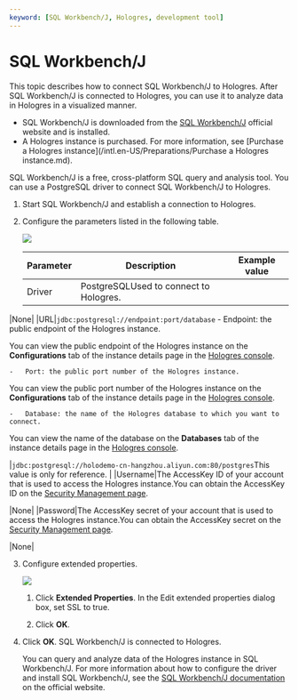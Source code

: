 ```yaml
---
keyword: [SQL Workbench/J, Hologres, development tool]
---
```


# SQL Workbench/J

This topic describes how to connect SQL Workbench/J to Hologres. After SQL Workbench/J is connected to Hologres, you can use it to analyze data in Hologres in a visualized manner.

-   SQL Workbench/J is downloaded from the [SQL Workbench/J](https://www.sql-workbench.eu/downloads.html) official website and is installed.
-   A Hologres instance is purchased. For more information, see [Purchase a Hologres instance](/intl.en-US/Preparations/Purchase a Hologres instance.md).

SQL Workbench/J is a free, cross-platform SQL query and analysis tool. You can use a PostgreSQL driver to connect SQL Workbench/J to Hologres.

1.  Start SQL Workbench/J and establish a connection to Hologres.

2.  Configure the parameters listed in the following table.

    ![](https://static-aliyun-doc.oss-cn-hangzhou.aliyuncs.com/assets/img/en-US/5231013061/p65594.png)

    |Parameter|Description|Example value|
    |---------|-----------|-------------|
    |Driver|PostgreSQLUsed to connect to Hologres.

|None|
    |URL|`jdbc:postgresql://endpoint:port/database`    -   Endpoint: the public endpoint of the Hologres instance.

You can view the public endpoint of the Hologres instance on the **Configurations** tab of the instance details page in the [Hologres console](https://hologram.console.aliyun.com/#/instance).

    -   Port: the public port number of the Hologres instance.

You can view the public port number of the Hologres instance on the **Configurations** tab of the instance details page in the [Hologres console](https://hologram.console.aliyun.com/#/instance).

    -   Database: the name of the Hologres database to which you want to connect.

You can view the name of the database on the **Databases** tab of the instance details page in the [Hologres console](https://hologram.console.aliyun.com/#/instance).

|`jdbc:postgresql://holodemo-cn-hangzhou.aliyun.com:80/postgres`This value is only for reference. |
    |Username|The AccessKey ID of your account that is used to access the Hologres instance.You can obtain the AccessKey ID on the [Security Management page](https://usercenter.console.aliyun.com/?spm=5176.2020520153.nav-right.dak.3bcf415dCWGUBj#/manage/ak).

|None|
    |Password|The AccessKey secret of your account that is used to access the Hologres instance.You can obtain the AccessKey secret on the [Security Management page](https://usercenter.console.aliyun.com/?spm=5176.2020520153.nav-right.dak.3bcf415dCWGUBj#/manage/ak).

|None|

3.  Configure extended properties.

    ![](https://static-aliyun-doc.oss-cn-hangzhou.aliyuncs.com/assets/img/en-US/9484903061/p65608.png)

    1.  Click **Extended Properties**. In the Edit extended properties dialog box, set SSL to true.

    2.  Click **OK**.

4.  Click **OK**. SQL Workbench/J is connected to Hologres.

    You can query and analyze data of the Hologres instance in SQL Workbench/J. For more information about how to configure the driver and install SQL Workbench/J, see the [SQL Workbench/J documentation](https://www.sql-workbench.eu/getting-started.html) on the official website.


